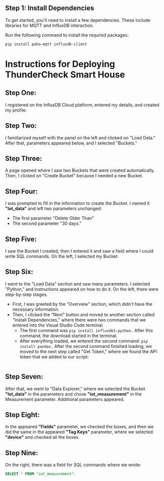## Step 1: Install Dependencies

To get started, you'll need to install a few dependencies. These include libraries for MQTT and InfluxDB interaction.

Run the following command to install the required packages:

```bash
pip install paho-mqtt influxdb-client
```
# Instructions for Deploying ThunderCheck Smart House

## Step One:
I registered on the InfluxDB Cloud platform, entered my details, and created my profile.

## Step Two:
I familiarized myself with the panel on the left and clicked on "Load Data." After that, parameters appeared below, and I selected "Buckets."

## Step Three:
A page opened where I saw two Buckets that were created automatically. Then, I clicked on "Create Bucket" because I needed a new Bucket.

## Step Four:
I was prompted to fill in the information to create the Bucket. I named it **"Iot_data"** and left two parameters unchanged: 
- The first parameter "Delete Older Than"
- The second parameter "30 days."

## Step Five:
I saw the Bucket I created, then I entered it and saw a field where I could write SQL commands. On the left, I selected my Bucket.

## Step Six:
I went to the "Load Data" section and saw many parameters. I selected "Python," and instructions appeared on how to do it. On the left, there were step-by-step stages. 
- First, I was greeted by the "Overview" section, which didn't have the necessary information.  
- Then, I clicked the "Next" button and moved to another section called "Install Dependencies," where there were two commands that we entered into the Visual Studio Code terminal.
  - The first command was `pip install influxdb3-python.` After this command, the download started in the terminal.
  - After everything loaded, we entered the second command: `pip install pandas.` After the second command finished loading, we moved to the next step called "Get Token," where we found the API token that we added to our script:
    ```bash
    
    ```

## Step Seven:
After that, we went to "Data Explorer," where we selected the Bucket **"Iot_data"** in the parameters and chose **"iot_measurement"** in the Measurement parameter. Additional parameters appeared.

## Step Eight:
In the appeared **"Fields"** parameter, we checked the boxes, and then we did the same in the appeared **"Tag Keys"** parameter, where we selected **"device"** and checked all the boxes.

## Step Nine:
On the right, there was a field for SQL commands where we wrote:
```sql
SELECT * FROM "iot_measurement".
